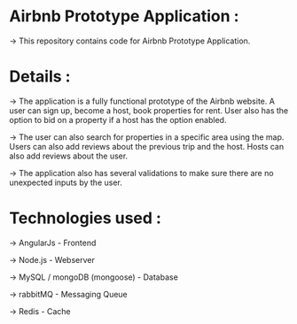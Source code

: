 # Airbnb Prototype Application :

-> This repository contains code for Airbnb Prototype Application.

# Details :

-> The application is a fully functional prototype of the Airbnb website. A user can sign up, become a host, book properties for rent. User also has the option to bid 
on a property if a host has the option enabled.

-> The user can also search for properties in a specific area using the map. Users can also add reviews about the previous trip and the host. Hosts can also add reviews 
about the user.

-> The application also has several validations to make sure there are no unexpected inputs by the user.

# Technologies used :

-> AngularJs - Frontend

-> Node.js - Webserver

-> MySQL / mongoDB (mongoose) - Database

-> rabbitMQ - Messaging Queue

-> Redis - Cache
